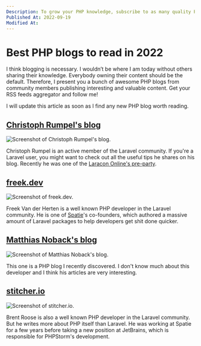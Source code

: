 ```yaml
---
Description: To grow your PHP knowledge, subscribe to as many quality PHP blogs as possible. In this article, I share those I regularly read myself.
Published At: 2022-09-19
Modified At:
---
```


# Best PHP blogs to read in 2022

I think blogging is necessary. I wouldn’t be where I am today without others sharing their knowledge. Everybody owning their content should be the default. Therefore, I present you a bunch of awesome PHP blogs from community members publishing interesting and valuable content. Get your RSS feeds aggregator and follow me!

I will update this article as soon as I find any new PHP blog worth reading.

## [Christoph Rumpel's blog](https://christoph-rumpel.com)

![Screenshot of Christoph Rumpel's blog.](https://res.cloudinary.com/benjamin-crozat/image/upload/dpr_auto,f_auto,q_auto,w_auto/v1663614393/benjamincrozat.com/Screenshot_2022-09-19_at_21.05.50_k7dcj7.png)

Christoph Rumpel is an active member of the Laravel community. If you're a Laravel user, you might want to check out all the useful tips he shares on his blog. Recently he was one of the [Laracon Online's pre-party](https://www.youtube.com/watch?v=3Bzb5fsn4Jo).

## [freek.dev](https://freek.dev)

![Screenshot of freek.dev.](https://res.cloudinary.com/benjamin-crozat/image/upload/dpr_auto,f_auto,q_auto,w_auto/v1663614120/benjamincrozat.com/Screenshot_2022-09-19_at_21.00.55_nvjgqr.png)

Freek Van der Herten is a well known PHP developer in the Laravel community. He is one of [Spatie](https://spatie.be)'s co-founders, which authored a massive amount of Laravel packages to help developers get shit done quicker.

## [Matthias Noback's blog](https://matthiasnoback.nl/archives/)

![Screenshot of Matthias Noback's blog.](https://res.cloudinary.com/benjamin-crozat/image/upload/dpr_auto,f_auto,q_auto,w_auto/v1663615680/benjamincrozat.com/Screenshot_2022-09-19_at_21.27.05_v8zfxv.png)

This one is a PHP blog I recently discovered. I don't know much about this developer and I think his articles are very interesting.

## [stitcher.io](https://stitcher.io)

![Screenshot of stitcher.io.](https://res.cloudinary.com/benjamin-crozat/image/upload/dpr_auto,f_auto,q_auto,w_auto/v1663614137/benjamincrozat.com/Screenshot_2022-09-19_at_21.01.01_acswro.png)

Brent Roose is also a well known PHP developer in the Laravel community. But he writes more about PHP itself than Laravel. He was working at Spatie for a few years before taking a new position at JetBrains, which is responsible for PHPStorm's development.

